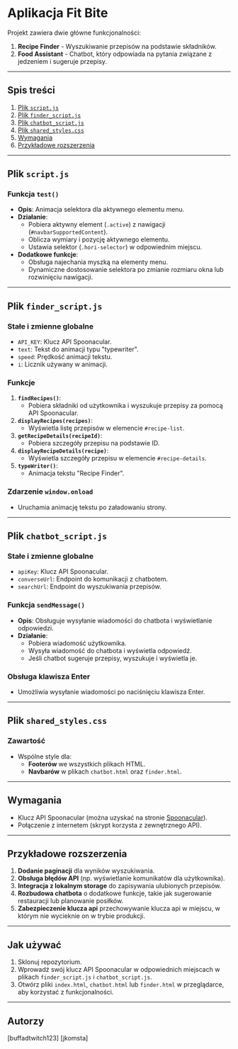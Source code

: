# Aplikacja Fit Bite

Projekt zawiera dwie główne funkcjonalności:
1. **Recipe Finder** - Wyszukiwanie przepisów na podstawie składników.
2. **Food Assistant** - Chatbot, który odpowiada na pytania związane z jedzeniem i sugeruje przepisy.

---

## Spis treści
1. [Plik `script.js`](#plik-script.js)
2. [Plik `finder_script.js`](#plik-finder_script.js)
3. [Plik `chatbot_script.js`](#plik-chatbot_script.js)
4. [Plik `shared_styles.css`](#plik-shared_styles.css)
5. [Wymagania](#wymagania)
6. [Przykładowe rozszerzenia](#przykładowe-rozszerzenia)

---

## Plik `script.js`

### Funkcja `test()`
- **Opis**: Animacja selektora dla aktywnego elementu menu.
- **Działanie**:
  - Pobiera aktywny element (`.active`) z nawigacji (`#navbarSupportedContent`).
  - Oblicza wymiary i pozycję aktywnego elementu.
  - Ustawia selektor (`.hori-selector`) w odpowiednim miejscu.
- **Dodatkowe funkcje**:
  - Obsługa najechania myszką na elementy menu.
  - Dynamiczne dostosowanie selektora po zmianie rozmiaru okna lub rozwinięciu nawigacji.

---

## Plik `finder_script.js`

### Stałe i zmienne globalne
- `API_KEY`: Klucz API Spoonacular.
- `text`: Tekst do animacji typu "typewriter".
- `speed`: Prędkość animacji tekstu.
- `i`: Licznik używany w animacji.

### Funkcje
1. **`findRecipes()`**:
   - Pobiera składniki od użytkownika i wyszukuje przepisy za pomocą API Spoonacular.
2. **`displayRecipes(recipes)`**:
   - Wyświetla listę przepisów w elemencie `#recipe-list`.
3. **`getRecipeDetails(recipeId)`**:
   - Pobiera szczegóły przepisu na podstawie ID.
4. **`displayRecipeDetails(recipe)`**:
   - Wyświetla szczegóły przepisu w elemencie `#recipe-details`.
5. **`typeWriter()`**:
   - Animacja tekstu "Recipe Finder".

### Zdarzenie `window.onload`
- Uruchamia animację tekstu po załadowaniu strony.

---

## Plik `chatbot_script.js`

### Stałe i zmienne globalne
- `apiKey`: Klucz API Spoonacular.
- `converseUrl`: Endpoint do komunikacji z chatbotem.
- `searchUrl`: Endpoint do wyszukiwania przepisów.

### Funkcja `sendMessage()`
- **Opis**: Obsługuje wysyłanie wiadomości do chatbota i wyświetlanie odpowiedzi.
- **Działanie**:
  - Pobiera wiadomość użytkownika.
  - Wysyła wiadomość do chatbota i wyświetla odpowiedź.
  - Jeśli chatbot sugeruje przepisy, wyszukuje i wyświetla je.

### Obsługa klawisza Enter
- Umożliwia wysyłanie wiadomości po naciśnięciu klawisza Enter.

---

## Plik `shared_styles.css`

### Zawartość
- Wspólne style dla:
  - **Footerów** we wszystkich plikach HTML.
  - **Navbarów** w plikach `chatbot.html` oraz `finder.html`.

---

## Wymagania
- Klucz API Spoonacular (można uzyskać na stronie [Spoonacular](https://spoonacular.com/food-api)).
- Połączenie z internetem (skrypt korzysta z zewnętrznego API).

---

## Przykładowe rozszerzenia
1. **Dodanie paginacji** dla wyników wyszukiwania.
2. **Obsługa błędów API** (np. wyświetlanie komunikatów dla użytkownika).
3. **Integracja z lokalnym storage** do zapisywania ulubionych przepisów.
4. **Rozbudowa chatbota** o dodatkowe funkcje, takie jak sugerowanie restauracji lub planowanie posiłków.
5. **Zabezpieczenie klucza api** przechowywanie klucza api w miejscu, w którym nie wycieknie on w trybie produkcji.

---

## Jak używać
1. Sklonuj repozytorium.
2. Wprowadź swój klucz API Spoonacular w odpowiednich miejscach w plikach `finder_script.js` i `chatbot_script.js`.
3. Otwórz pliki `index.html`, `chatbot.html` lub `finder.html` w przeglądarce, aby korzystać z funkcjonalności.

---

## Autorzy
[buffadtwitch123] [jkomsta]

